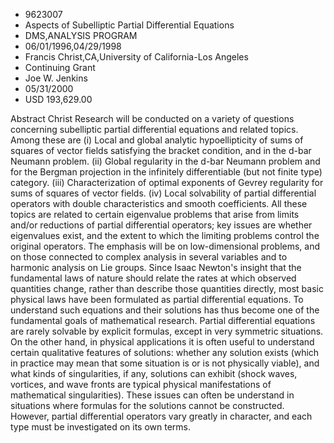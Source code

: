 
* 9623007
* Aspects of Subelliptic Partial Differential Equations
* DMS,ANALYSIS PROGRAM
* 06/01/1996,04/29/1998
* Francis Christ,CA,University of California-Los Angeles
* Continuing Grant
* Joe W. Jenkins
* 05/31/2000
* USD 193,629.00

Abstract Christ Research will be conducted on a variety of questions concerning
subelliptic partial differential equations and related topics. Among these are
(i) Local and global analytic hypoellipticity of sums of squares of vector
fields satisfying the bracket condition, and in the d-bar Neumann problem. (ii)
Global regularity in the d-bar Neumann problem and for the Bergman projection in
the infinitely differentiable (but not finite type) category. (iii)
Characterization of optimal exponents of Gevrey regularity for sums of squares
of vector fields. (iv) Local solvability of partial differential operators with
double characteristics and smooth coefficients. All these topics are related to
certain eigenvalue problems that arise from limits and/or reductions of partial
differential operators; key issues are whether eigenvalues exist, and the extent
to which the limiting problems control the original operators. The emphasis will
be on low-dimensional problems, and on those connected to complex analysis in
several variables and to harmonic analysis on Lie groups. Since Isaac Newton's
insight that the fundamental laws of nature should relate the rates at which
observed quantities change, rather than describe those quantities directly, most
basic physical laws have been formulated as partial differential equations. To
understand such equations and their solutions has thus become one of the
fundamental goals of mathematical research. Partial differential equations are
rarely solvable by explicit formulas, except in very symmetric situations. On
the other hand, in physical applications it is often useful to understand
certain qualitative features of solutions: whether any solution exists (which in
practice may mean that some situation is or is not physically viable), and what
kinds of singularities, if any, solutions can exhibit (shock waves, vortices,
and wave fronts are typical physical manifestations of mathematical
singularities). These issues can often be understand in situations where
formulas for the solutions cannot be constructed. However, partial differential
operators vary greatly in character, and each type must be investigated on its
own terms.
